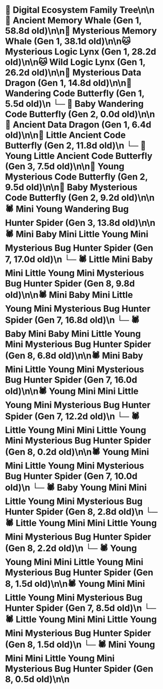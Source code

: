 # 🌳 Digital Ecosystem Family Tree\n\n🐋 Ancient Memory Whale (Gen 1, 58.8d old)\n\n🐋 Mysterious Memory Whale (Gen 1, 38.1d old)\n\n🐱 Mysterious Logic Lynx (Gen 1, 28.2d old)\n\n🐱 Wild Logic Lynx (Gen 1, 26.2d old)\n\n🐉 Mysterious Data Dragon (Gen 1, 14.8d old)\n\n🦋 Wandering Code Butterfly (Gen 1, 5.5d old)\n  └─ 🦋 Baby Wandering Code Butterfly (Gen 2, 0.0d old)\n\n🐉 Ancient Data Dragon (Gen 1, 6.4d old)\n\n🦋 Little Ancient Code Butterfly (Gen 2, 11.8d old)\n  └─ 🦋 Young Little Ancient Code Butterfly (Gen 3, 7.5d old)\n\n🦋 Young Mysterious Code Butterfly (Gen 2, 9.5d old)\n\n🦋 Baby Mysterious Code Butterfly (Gen 2, 9.2d old)\n\n🕷️ Mini Young Wandering Bug Hunter Spider (Gen 3, 13.8d old)\n\n🕷️ Mini Baby Mini Little Young Mini Mysterious Bug Hunter Spider (Gen 7, 17.0d old)\n  └─ 🕷️ Little Mini Baby Mini Little Young Mini Mysterious Bug Hunter Spider (Gen 8, 9.8d old)\n\n🕷️ Mini Baby Mini Little Young Mini Mysterious Bug Hunter Spider (Gen 7, 16.8d old)\n  └─ 🕷️ Baby Mini Baby Mini Little Young Mini Mysterious Bug Hunter Spider (Gen 8, 6.8d old)\n\n🕷️ Mini Baby Mini Little Young Mini Mysterious Bug Hunter Spider (Gen 7, 16.0d old)\n\n🕷️ Young Mini Mini Little Young Mini Mysterious Bug Hunter Spider (Gen 7, 12.2d old)\n  └─ 🕷️ Little Young Mini Mini Little Young Mini Mysterious Bug Hunter Spider (Gen 8, 0.2d old)\n\n🕷️ Young Mini Mini Little Young Mini Mysterious Bug Hunter Spider (Gen 7, 10.0d old)\n  └─ 🕷️ Baby Young Mini Mini Little Young Mini Mysterious Bug Hunter Spider (Gen 8, 2.8d old)\n  └─ 🕷️ Little Young Mini Mini Little Young Mini Mysterious Bug Hunter Spider (Gen 8, 2.2d old)\n  └─ 🕷️ Young Young Mini Mini Little Young Mini Mysterious Bug Hunter Spider (Gen 8, 1.5d old)\n\n🕷️ Young Mini Mini Little Young Mini Mysterious Bug Hunter Spider (Gen 7, 8.5d old)\n  └─ 🕷️ Little Young Mini Mini Little Young Mini Mysterious Bug Hunter Spider (Gen 8, 1.5d old)\n  └─ 🕷️ Mini Young Mini Mini Little Young Mini Mysterious Bug Hunter Spider (Gen 8, 0.5d old)\n\n